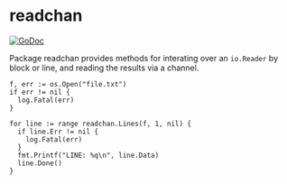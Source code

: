 # readchan 

[![GoDoc](https://godoc.org/github.com/jbardin/readchan?status.svg)](https://godoc.org/github.com/jbardin/readchan)

Package readchan provides methods for interating over an `io.Reader` by block
or line, and reading the results via a channel.


    f, err := os.Open("file.txt")
    if err != nil {
      log.Fatal(err)
    }

    for line := range readchan.Lines(f, 1, nil) {
      if line.Err != nil {
        log.Fatal(err)
      }
      fmt.Printf("LINE: %q\n", line.Data)
	  line.Done()
    }

